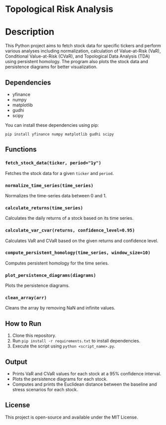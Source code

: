 
# Topological Risk Analysis

# Description

This Python project aims to fetch stock data for specific tickers and perform various analyses including normalization, calculation of Value-at-Risk (VaR), Conditional Value-at-Risk (CVaR), and Topological Data Analysis (TDA) using persistent homology. The program also plots the stock data and persistence diagrams for better visualization.

## Dependencies

- yfinance
- numpy
- matplotlib
- gudhi
- scipy

You can install these dependencies using pip:

```
pip install yfinance numpy matplotlib gudhi scipy
```

## Functions

### `fetch_stock_data(ticker, period="1y")`

Fetches the stock data for a given `ticker` and `period`.

### `normalize_time_series(time_series)`

Normalizes the time-series data between 0 and 1.

### `calculate_returns(time_series)`

Calculates the daily returns of a stock based on its time series.

### `calculate_var_cvar(returns, confidence_level=0.95)`

Calculates VaR and CVaR based on the given returns and confidence level.

### `compute_persistent_homology(time_series, window_size=10)`

Computes persistent homology for the time series.

### `plot_persistence_diagrams(diagrams)`

Plots the persistence diagrams.

### `clean_array(arr)`

Cleans the array by removing NaN and infinite values.

## How to Run

1. Clone this repository.
2. Run `pip install -r requirements.txt` to install dependencies.
3. Execute the script using `python <script_name>.py`.

## Output

- Prints VaR and CVaR values for each stock at a 95% confidence interval.
- Plots the persistence diagrams for each stock.
- Computes and prints the Euclidean distance between the baseline and stress scenarios for each stock.

## License

This project is open-source and available under the MIT License.


